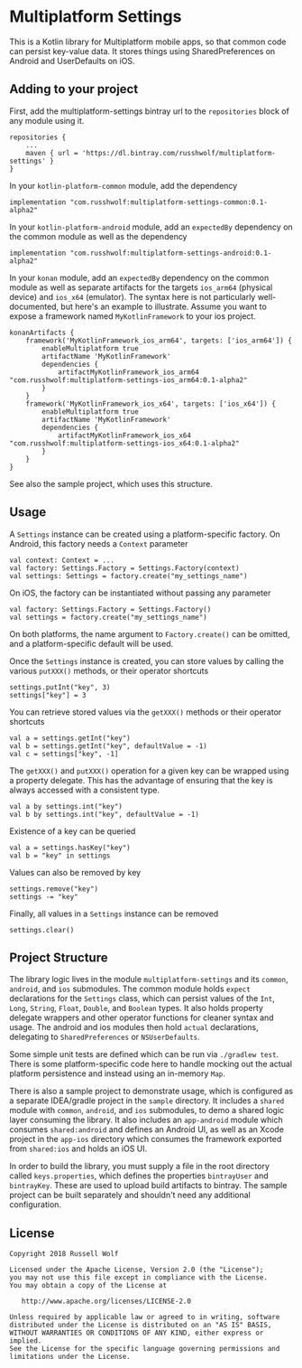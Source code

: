 # Multiplatform Settings

This is a Kotlin library for Multiplatform mobile apps, so that common code can persist key-value data. It stores things using SharedPreferences on Android and UserDefaults on iOS. 

## Adding to your project
First, add the multiplatform-settings bintray url to the `repositories` block of any module using it.

    repositories {
        ...
        maven { url = 'https://dl.bintray.com/russhwolf/multiplatform-settings' }
    }

In your `kotlin-platform-common` module, add the dependency

    implementation "com.russhwolf:multiplatform-settings-common:0.1-alpha2"
    
In your `kotlin-platform-android` module, add an `expectedBy` dependency on the common module as well as the dependency

    implementation "com.russhwolf:multiplatform-settings-android:0.1-alpha2"
    
In your `konan` module, add an `expectedBy` dependency on the common module as well as separate artifacts for the targets `ios_arm64` (physical device) and `ios_x64` (emulator). The syntax here is not particularly well-documented, but here's an example to illustrate. Assume you want to expose a framework named `MyKotlinFramework` to your ios project.

    konanArtifacts {
        framework('MyKotlinFramework_ios_arm64', targets: ['ios_arm64']) {
            enableMultiplatform true
            artifactName 'MyKotlinFramework'
            dependencies {
                artifactMyKotlinFramework_ios_arm64 "com.russhwolf:multiplatform-settings-ios_arm64:0.1-alpha2"
            }
        }
        framework('MyKotlinFramework_ios_x64', targets: ['ios_x64']) {
            enableMultiplatform true
            artifactName 'MyKotlinFramework'
            dependencies {
                artifactMyKotlinFramework_ios_x64 "com.russhwolf:multiplatform-settings-ios_x64:0.1-alpha2"
            }
        }
    }

See also the sample project, which uses this structure.

## Usage

A `Settings` instance can be created using a platform-specific factory. On Android, this factory needs a `Context` parameter

    val context: Context = ...
    val factory: Settings.Factory = Settings.Factory(context)
    val settings: Settings = factory.create("my_settings_name")
    
On iOS, the factory can be instantiated without passing any parameter

    val factory: Settings.Factory = Settings.Factory()
    val settings = factory.create("my_settings_name")
    
On both platforms, the name argument to `Factory.create()` can be omitted, and a platform-specific default will be used.
    
Once the `Settings` instance is created, you can store values by calling the various `putXXX()` methods, or their operator shortcuts

    settings.putInt("key", 3)
    settings["key"] = 3
    
You can retrieve stored values via the `getXXX()` methods or their operator shortcuts

    val a = settings.getInt("key")
    val b = settings.getInt("key", defaultValue = -1) 
    val c = settings["key", -1]
    
The `getXXX()` and `putXXX()` operation for a given key can be wrapped using a property delegate. This has the advantage of ensuring that the key is always accessed with a consistent type.

    val a by settings.int("key")
    val b by settings.int("key", defaultValue = -1)
    
Existence of a key can be queried
     
    val a = settings.hasKey("key")
    val b = "key" in settings
     
 Values can also be removed by key
  
    settings.remove("key")
    settings -= "key"  
  
 Finally, all values in a `Settings` instance can be removed
      
    settings.clear()

## Project Structure
The library logic lives in the module `multiplatform-settings` and its `common`, `android`, and `ios` submodules. The common module holds `expect` declarations for the `Settings` class, which can persist values of the `Int`, `Long`, `String`, `Float`, `Double`, and `Boolean` types. It also holds property delegate wrappers and other operator functions for cleaner syntax and usage. The android and ios modules then hold `actual` declarations, delegating to `SharedPreferences` or `NSUserDefaults`.

Some simple unit tests are defined which can be run via `./gradlew test`. There is some platform-specific code here to handle mocking out the actual platform persistence and instead using an in-memory `Map`.

There is also a sample project to demonstrate usage, which is configured as a separate IDEA/gradle project in the `sample` directory. It includes a `shared` module with `common`, `android`, and `ios` submodules, to demo a shared logic layer consuming the library. It also includes an `app-android` module which consumes `shared:android` and defines an Android UI, as well as an Xcode project in the `app-ios` directory which consumes the framework exported from `shared:ios` and holds an iOS UI.

In order to build the library, you must supply a file in the root directory called `keys.properties`, which defines the properties `bintrayUser` and `bintrayKey`. These are used to upload build artifacts to bintray. The sample project can be built separately and shouldn't need any additional configuration.

## License
        
    Copyright 2018 Russell Wolf
    
    Licensed under the Apache License, Version 2.0 (the "License");
    you may not use this file except in compliance with the License.
    You may obtain a copy of the License at
    
       http://www.apache.org/licenses/LICENSE-2.0
    
    Unless required by applicable law or agreed to in writing, software
    distributed under the License is distributed on an "AS IS" BASIS,
    WITHOUT WARRANTIES OR CONDITIONS OF ANY KIND, either express or implied.
    See the License for the specific language governing permissions and
    limitations under the License.
